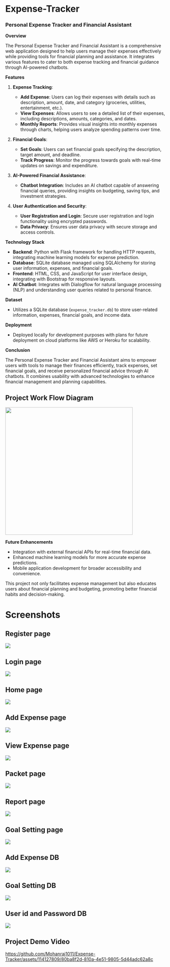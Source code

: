 # Expense-Tracker
### Personal Expense Tracker and Financial Assistant

**Overview**

The Personal Expense Tracker and Financial Assistant is a comprehensive web application designed to help users manage their expenses effectively while providing tools for financial planning and assistance. It integrates various features to cater to both expense tracking and financial guidance through AI-powered chatbots.

**Features**

1. **Expense Tracking**:
   - **Add Expense**: Users can log their expenses with details such as description, amount, date, and category (groceries, utilities, entertainment, etc.).
   - **View Expenses**: Allows users to see a detailed list of their expenses, including descriptions, amounts, categories, and dates.
   - **Monthly Reports**: Provides visual insights into monthly expenses through charts, helping users analyze spending patterns over time.

2. **Financial Goals**:
   - **Set Goals**: Users can set financial goals specifying the description, target amount, and deadline.
   - **Track Progress**: Monitor the progress towards goals with real-time updates on savings and expenditure.

3. **AI-Powered Financial Assistance**:
   - **Chatbot Integration**: Includes an AI chatbot capable of answering financial queries, providing insights on budgeting, saving tips, and investment strategies.

4. **User Authentication and Security**:
   - **User Registration and Login**: Secure user registration and login functionality using encrypted passwords.
   - **Data Privacy**: Ensures user data privacy with secure storage and access controls.

**Technology Stack**

- **Backend**: Python with Flask framework for handling HTTP requests, integrating machine learning models for expense prediction.
- **Database**: SQLite database managed using SQLAlchemy for storing user information, expenses, and financial goals.
- **Frontend**: HTML, CSS, and JavaScript for user interface design, integrating with Bootstrap for responsive layouts.
- **AI Chatbot**: Integrates with Dialogflow for natural language processing (NLP) and understanding user queries related to personal finance.

**Dataset**

- Utilizes a SQLite database (`expense_tracker.db`) to store user-related information, expenses, financial goals, and income data.

**Deployment**

- Deployed locally for development purposes with plans for future deployment on cloud platforms like AWS or Heroku for scalability.

**Conclusion**

The Personal Expense Tracker and Financial Assistant aims to empower users with tools to manage their finances efficiently, track expenses, set financial goals, and receive personalized financial advice through AI chatbots. It combines usability with advanced technologies to enhance financial management and planning capabilities.

<h2>Project Work Flow Diagram</h2>
<img src="screenshots\Project work flow.png" width="400px">

**Future Enhancements**

- Integration with external financial APIs for real-time financial data.
- Enhanced machine learning models for more accurate expense predictions.
- Mobile application development for broader accessibility and convenience.

This project not only facilitates expense management but also educates users about financial planning and budgeting, promoting better financial habits and decision-making.


<h1>Screenshots</h1>
<h2>Register page</h2>
<img src="screenshots\Register.png">

<h2>Login page</h2>
<img src="screenshots\Login.png">

<h2>Home page</h2>
<img src="screenshots\Home.png">

<h2>Add Expense page</h2>
<img src="screenshots\Add Expense.png">

<h2>View Expense page</h2>
<img src="screenshots\View Expenses.png">

<h2>Packet page</h2>
<img src="screenshots\Packet.png">

<h2>Report page</h2>
<img src="screenshots\Report.png">

<h2>Goal Setting page</h2>
<img src="screenshots\Goal setting.png">

<h2>Add Expense DB</h2>
<img src="screenshots\Add Expense DB.png">

<h2>Goal Setting DB</h2>
<img src="screenshots\Goal setting DB.png">

<h2>User id and Password DB</h2>
<img src="screenshots\User id and Password.png">

<h2>Project Demo Video</h2>



https://github.com/Mohanraj1011/Expense-Tracker/assets/114127809/80ba8f2d-810a-4e51-9805-5d44adc62a8c

